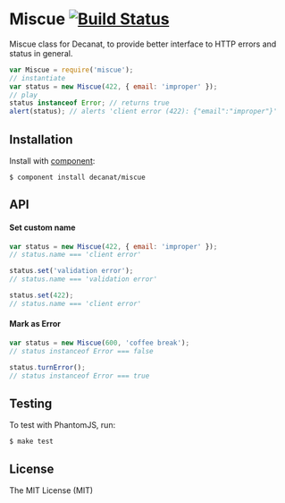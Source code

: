 
# Miscue [![Build Status](https://travis-ci.org/decanat/miscue.svg?branch=master)](https://travis-ci.org/decanat/miscue)

Miscue class for Decanat, to provide better interface to HTTP errors and status in general.

```js
var Miscue = require('miscue');
// instantiate
var status = new Miscue(422, { email: 'improper' });
// play
status instanceof Error; // returns true
alert(status); // alerts 'client error (422): {"email":"improper"}'
```

## Installation

  Install with [component](http://component.io):

    $ component install decanat/miscue

## API

#### Set custom name ####

```js
var status = new Miscue(422, { email: 'improper' });
// status.name === 'client error'

status.set('validation error');
// status.name === 'validation error'

status.set(422);
// status.name === 'client error'
```

#### Mark as Error ####

```js
var status = new Miscue(600, 'coffee break');
// status instanceof Error === false

status.turnError();
// status instanceof Error === true
```

## Testing

To test with PhantomJS, run:

    $ make test    


## License

  The MIT License (MIT)
